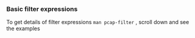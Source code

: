 ### Basic filter expressions

To get details of filter expressions `man pcap-filter` , scroll down and see the examples
